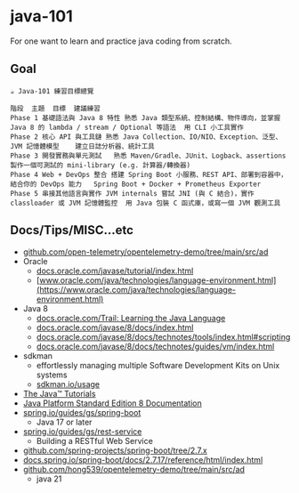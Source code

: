 # java-101
For one want to learn and practice java coding from scratch.

## Goal

```
☕ Java-101 練習目標總覽

階段	主題	目標	建議練習
Phase 1	基礎語法與 Java 8 特性	熟悉 Java 類型系統、控制結構、物件導向，並掌握 Java 8 的 lambda / stream / Optional 等語法	用 CLI 小工具實作
Phase 2	核心 API 與工具鏈	熟悉 Java Collection、IO/NIO、Exception、泛型、JVM 記憶體模型	建立日誌分析器、統計工具
Phase 3	開發實務與單元測試	熟悉 Maven/Gradle、JUnit、Logback、assertions	製作一個可測試的 mini-library (e.g. 計算器/轉換器)
Phase 4	Web + DevOps 整合	搭建 Spring Boot 小服務、REST API、部署到容器中，結合你的 DevOps 能力	Spring Boot + Docker + Prometheus Exporter
Phase 5	串接其他語言與實作 JVM internals	嘗試 JNI (與 C 結合)，實作 classloader 或 JVM 記憶體監控	用 Java 包裝 C 函式庫，或寫一個 JVM 觀測工具
```

## Docs/Tips/MISC...etc

* [github.com/open-telemetry/opentelemetry-demo/tree/main/src/ad](https://github.com/open-telemetry/opentelemetry-demo/tree/main/src/ad)
* Oracle
    * [docs.oracle.com/javase/tutorial/index.html](https://docs.oracle.com/javase/tutorial/index.html)
    * [www.oracle.com/java/technologies/language-environment.html](https://www.oracle.com/java/technologies/language-environment.html)
* Java 8
    * [docs.oracle.com/Trail: Learning the Java Language](https://docs.oracle.com/javase/tutorial/java/index.html)
    * [docs.oracle.com/javase/8/docs/index.html](https://docs.oracle.com/javase/8/docs/index.html)
    * [docs.oracle.com/javase/8/docs/technotes/tools/index.html#scripting](https://docs.oracle.com/javase/8/docs/technotes/tools/index.html#scripting)
    * [docs.oracle.com/javase/8/docs/technotes/guides/vm/index.html](https://docs.oracle.com/javase/8/docs/technotes/guides/vm/index.html)
* sdkman
    * effortlessly managing multiple Software Development Kits on Unix systems
    * [sdkman.io/usage](https://sdkman.io/usage)
* [The Java™ Tutorials](https://docs.oracle.com/javase/tutorial/index.html)
* [Java Platform Standard Edition 8 Documentation](https://docs.oracle.com/javase/8/docs/index.html)
* [spring.io/guides/gs/spring-boot](https://spring.io/guides/gs/spring-boot)
    * Java 17 or later
* [spring.io/guides/gs/rest-service](https://spring.io/guides/gs/rest-service)
    * Building a RESTful Web Service
* [github.com/spring-projects/spring-boot/tree/2.7.x](https://github.com/spring-projects/spring-boot/tree/2.7.x)
* [docs.spring.io/spring-boot/docs/2.7.17/reference/html/index.html](https://docs.spring.io/spring-boot/docs/2.7.17/reference/html/index.html)
* [github.com/hong539/opentelemetry-demo/tree/main/src/ad](https://github.com/hong539/opentelemetry-demo/tree/main/src/ad)
    * java 21